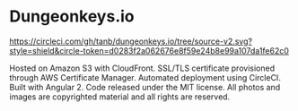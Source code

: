 # Dungeonkeys.io

https://circleci.com/gh/tanb/dungeonkeys.io/tree/source-v2.svg?style=shield&circle-token=d0283f2a062676e8f59e24b8e99a107da1fe62c0

Hosted on Amazon S3 with CloudFront. SSL/TLS certificate provisioned through AWS Certificate Manager. Automated deployment using CircleCI. Built with Angular 2. Code released under the MIT license. All photos and images are copyrighted material and all rights are reserved.
